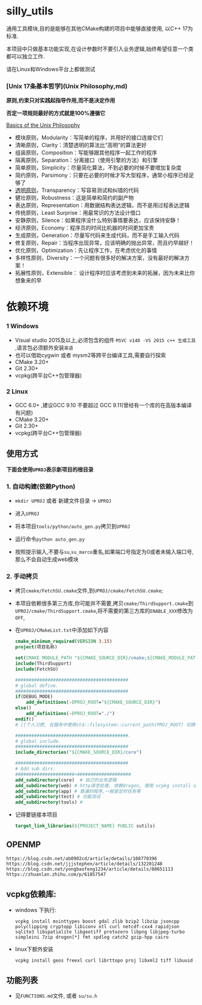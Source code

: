# silly_utils

通用工具模块,目的是能够在其他CMake构建的项目中能够直接使用, 以C++ 17为标准.

本项目中只做基本功能实现,在设计参数时不要引入业务逻辑,始终希望任意一个类都可以独立工作.

请在Linux和Windows平台上都做测试

### [Unix 17条基本哲学](Unix Philosophy,md)

**原则,约束只对实践起指导作用,而不是决定作用**

**否定一项规则最好的方式就是100%遵循它**

[Basics of the Unix Philosophy](http://www.catb.org/~esr/writings/taoup/html/ch01s06.html)

- 模块原则，Modularity：写简单的程序，并用好的接口连接它们
- 清晰原则，Clarity：清楚透明的算法比“高明”的算法更好
- 组装原则，Composition：写能够跟其他程序一起工作的程序
- 隔离原则，Separation：分离接口（使用引擎的方法）和引擎
- 简单原则，Simplicity：尽量简化算法，不到必要的时候不要增加复杂度
- 简约原则，Parsimony：只要在必要的时候才写大型程序，通常小程序已经足够了
- [透明原则](https://zhida.zhihu.com/search?content_id=109695570&content_type=Article&match_order=1&q=透明原则&zhida_source=entity)，Transparency：写容易测试和纠错的代码
- 健壮原则，Robustness：这是简单和简约的副产物
- 表达原则，Representation：用数据结构表达逻辑，而不是用过程表达逻辑
- 传统原则，Least Surprise：用最常识的方法设计借口
- 安静原则，Silence：如果程序没什么特别事情要表达，应该保持安静！
- 经济原则，Economy：程序员的时间比机器的时间更加宝贵
- 生成原则，Generation：尽量写代码来生成代码，而不是手工输入代码
- 修复原则，Repair：当程序出现异常，应该明确的抛出异常，而且约早越好！
- 优化原则，Optimization：先让程序工作，在考虑优化的事情
- 多样性原则，Diversity：一个问题有很多好的解决方案，没有最好的解决方案！
- 拓展性原则，Extensible： 设计程序时应该考虑到未来的拓展，因为未来比你想象来的早

# 依赖环境

### 1 Windows

+ Visual studio 2015及以上,必须包含的组件 `MSVC v140 -VS 2015 c++ 生成工具` ,语言包必须额外安装`英语`
+ 也可以借助cygwin 或者 mysm2等跨平台编译工具,需要自行探索
+ CMake 3.20+
+ Git 2.30+
+ vcpkg(跨平台C++包管理器)

### 2 Linux

+ GCC 6.0+ ,建议GCC 9.10 不要超过 GCC 9.11(曾经有一个库的在高版本编译有问题) 
+ CMake 3.20+
+ Git 2.30+
+ vcpkg(跨平台C++包管理器)

## 使用方式

**下面会使用`UPROJ`表示新项目的根目录**

### 1. 自动构建(依赖Python)

+ `mkdir UPROJ` 或者 新建文件目录 -> `UPROJ`
+ 进入`UPROJ`

+ 将本项目`tools/python/auto_gen.py`拷贝到`UPROJ`
+ 运行命令`python auto_gen.py`
+ 按照提示输入,不要与`su`,`su_marco`重名,如果端口号指定为0或者未输入端口号,那么不会自动生成web模块

### 2. 手动拷贝

+ 拷贝`cmake/FetchSU.cmake`文件,到`UPROJ/cmake/FetchSU.cmake`;

+ 本项目依赖很多第三方库,你可能并不需要,拷贝`cmake/ThirdSupport.cmake`到`UPROJ/cmake/ThirdSupport.cmake`,将不需要的第三方库的`ENABLE_XXX`修改为`OFF`,

+ 在`UPROJ/CMakeList.txt`中添加如下内容

  ```cmake
  cmake_minimum_required(VERSION 3.15)
  project(项目名称)
  
  set(CMAKE_MODULE_PATH "${CMAKE_SOURCE_DIR}/cmake;${CMAKE_MODULE_PATH}")
  include(ThirdSupport)
  include(FetchSU)
  
  ##########################################
  # global define.
  ##########################################
  if(DEBUG_MODE)
      add_definitions(-DPROJ_ROOT="${CMAKE_SOURCE_DIR}")
  else()
      add_definitions(-DPROJ_ROOT="./")
  endif()
  # [[个人习惯, 在服务中使用std::filesystem::current_path(PROJ_ROOT) 切换当前工作目录]]
  
  ##########################################.
  # global include.
  ##########################################
  include_directories("${CMAKE_SOURCE_DIR}/core")
  
  ##########################################
  # Add sub dirs.
  ######################+####################
  add_subdirectory(core)  # 自己的业务逻辑
  add_subdirectory(web) # http请求处理, 依赖drogon, 使用 vcpkg install drogon 安装
  add_subdirectory(app) # 普通的程序,一般是定时任务等
  add_subdirectory(test) # 功能测试
  add_subdirectory(tools) # 
  
  ```
  
+ 记得要链接本项目

  ```cmake
  target_link_libraries(${PROJECT_NAME} PUBLIC sutils)
  ```


## OPENMP
    https://blog.csdn.net/ab0902cd/article/details/108770396
    https://blog.csdn.net/jjjstephen/article/details/132201248
    https://blog.csdn.net/yongbaofeng1234/article/details/88651113
    https://zhuanlan.zhihu.com/p/61857547

## vcpkg依赖库:

+ windows 下执行:

  ```
  vcpkg install msinttypes boost gdal zlib bzip2 libzip jsoncpp polyclipping cryptopp libiconv otl curl netcdf-cxx4 rapidjson sqlite3 libspatialite libgeotiff protozero libpng libjpeg-turbo simpleini 7zip drogon[*] fmt spdlog catch2 gzip-hpp cairo
  
  ```


+ linux下额外安装

  ```
  vcpkg install geos freexl curl librttopo proj libxml2 tiff libuuid
  ```
  
  

## 功能列表

+ 见`FUNCTIONS.md`文件, 或者 `su/su.h`

